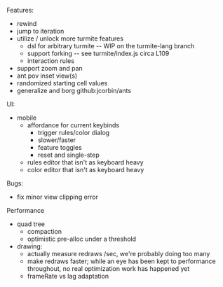Features:
- rewind
- jump to iteration
- utilize / unlock more turmite features
  - dsl for arbitrary turmite -- WIP on the turmite-lang branch
  - support forking -- see turmite/index.js circa L109
  - interaction rules
- support zoom and pan
- ant pov inset view(s)
- randomized starting cell values
- generalize and borg github:jcorbin/ants

UI:
- mobile
  - affordance for current keybinds
    - trigger rules/color dialog
    - slower/faster
    - feature toggles
    - reset and single-step
  - rules editor that isn't as keyboard heavy
  - color editor that isn't as keyboard heavy

Bugs:
- fix minor view clipping error

Performance
- quad tree
  - compaction
  - optimistic pre-alloc under a threshold
- drawing:
  - actually measure redraws /sec, we're probably doing too many
  - make redraws faster; while an eye has been kept to performance throughout,
    no real optimization work has happened yet
  - frameRate vs lag adaptation

